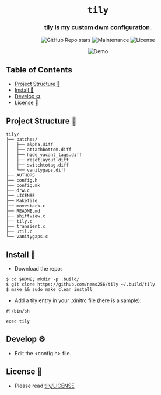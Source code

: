 <div align="center">

# `tily`

<h3>
  tily is my custom dwm configuration.
</h3>

<!-- Badges -->
![GitHub Repo stars](https://img.shields.io/github/stars/nemo256/tily?style=for-the-badge)
![Maintenance](https://shields.io/maintenance/yes/2022?style=for-the-badge)
![License](https://shields.io/github/license/nemo256/tily?style=for-the-badge)

<!-- Demo image -->
![Demo](demo.png)

</div>

<!-- TABLE OF CONTENTS -->
## Table of Contents

* [Project Structure 📁](#project-structure)
* [Install 🔨](#install)
* [Develop ⚙️](#develop)
* [License 📑](#license)

## Project Structure 📁
```
tily/
├── patches/
│   ├── alpha.diff
│   ├── attachbottom.diff
│   ├── hide_vacant_tags.diff
│   ├── resetlayout.diff
│   ├── switchtotag.diff
│   └── vanitygaps.diff
├── AUTHORS
├── config.h
├── config.mk
├── drw.c
├── LICENSE
├── Makefile
├── movestack.c
├── README.md
├── shiftview.c
├── tily.c
├── transient.c
├── util.c
└── vanitygaps.c
```

## Install 🔨
- Download the repo:
```shell
$ cd $HOME; mkdir -p .build/
$ git clone https://github.com/nemo256/tily ~/.build/tily
$ make && sudo make clean install
```

- Add a tily entry in your .xinitrc file (here is a sample):
```shell
#!/bin/sh

exec tily
```

## Develop ⚙️
- Edit the <config.h> file.

## License 📑
- Please read [tily/LICENSE](https://github.com/nemo256/tily/blob/master/LICENSE)
